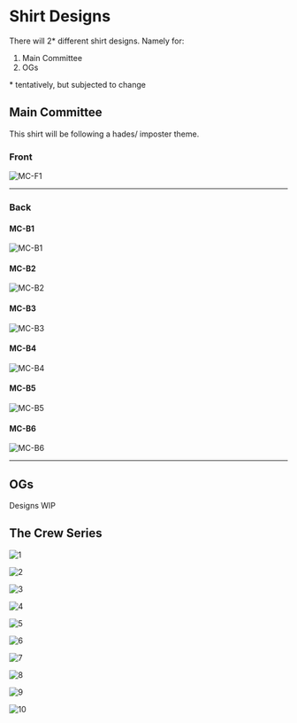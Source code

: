 # Shirt Designs

There will 2* different shirt designs. Namely for:
1. Main Committee
2. OGs

\* tentatively, but subjected to change

## Main Committee

This shirt will be following a hades/ imposter theme.

### Front

![MC-F1](./drafts/Front/MC-F1.jpg)

---

### Back

#### MC-B1

![MC-B1](./drafts/Back/MC-B1.jpg)

#### MC-B2

![MC-B2](./drafts/Back/MC-B2.jpg)

#### MC-B3

![MC-B3](./drafts/Back/MC-B3.jpg)

#### MC-B4

![MC-B4](./drafts/Back/MC-B4.jpg)

#### MC-B5

![MC-B5](./drafts/Back/MC-B5.jpg)

#### MC-B6

![MC-B6](./drafts/Back/MC-B6.jpg)

---

## OGs

Designs WIP


## The Crew Series

![1](./drafts/crew_series/1.png)

![2](./drafts/crew_series/2.png)

![3](./drafts/crew_series/3.png)

![4](./drafts/crew_series/4.png)

![5](./drafts/crew_series/5.png)

![6](./drafts/crew_series/6.png)

![7](./drafts/crew_series/7.png)

![8](./drafts/crew_series/8.png)

![9](./drafts/crew_series/9.png)

![10](./drafts/crew_series/10.png)

